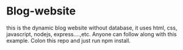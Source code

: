 # Blog-website
this is the dynamic blog website without database, it uses html, css, javascript, nodejs, express....,etc. Anyone can follow along with this example.
Colon this repo and just run npm install.
